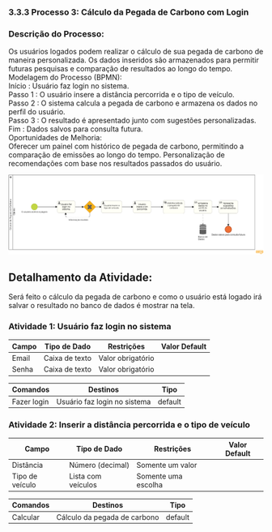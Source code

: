 ### 3.3.3 Processo 3: Cálculo da Pegada de Carbono com Login 

### Descrição do Processo:
Os usuários logados podem realizar o cálculo de sua pegada de carbono de maneira personalizada. Os dados inseridos são armazenados para permitir futuras pesquisas e comparação de resultados ao longo do tempo.
Modelagem do Processo (BPMN):<br>
Início : Usuário faz login no sistema.<br>
Passo 1 : O usuário insere a distância percorrida e o tipo de veículo.<br>
Passo 2 : O sistema calcula a pegada de carbono e armazena os dados no perfil do usuário.<br>
Passo 3 : O resultado é apresentado junto com sugestões personalizadas.<br>
Fim : Dados salvos para consulta futura.<br>
Oportunidades de Melhoria:<br>
Oferecer um painel com histórico de pegada de carbono, permitindo a comparação de emissões ao longo do tempo.
Personalização de recomendações com base nos resultados passados ​​do usuário.

![Diagrama BPMN](../images/3.3-3diag.png)

## Detalhamento da Atividade:
 Será feito o cálculo da pegada de carbono e como o usuário está logado irá salvar o resultado no banco de dados é mostrar na tela.
 
### Atividade 1: Usuário faz login no sistema
| Campo | Tipo de Dado    | Restrições        | Valor Default |
|-------|------------------|------------------|---------------|
| Email | Caixa de texto  | Valor obrigatório |               |
| Senha | Caixa de texto  | Valor obrigatório |               |

| Comandos        | Destinos                       | Tipo    |
|-----------------|--------------------------------|---------|
| Fazer login     | Usuário faz login no sistema   | default |

### Atividade 2: Inserir a distância percorrida e o tipo de veículo

| Campo           | Tipo de Dado       | Restrições          | Valor Default |
|-----------------|--------------------|---------------------|---------------|
| Distância       | Número (decimal)   | Somente um valor    |               |
| Tipo de veículo | Lista com veículos | Somente uma escolha |               |

| Comandos | Destinos                       | Tipo    |
|----------|--------------------------------|---------|
| Calcular | Cálculo da pegada de carbono   | default |

